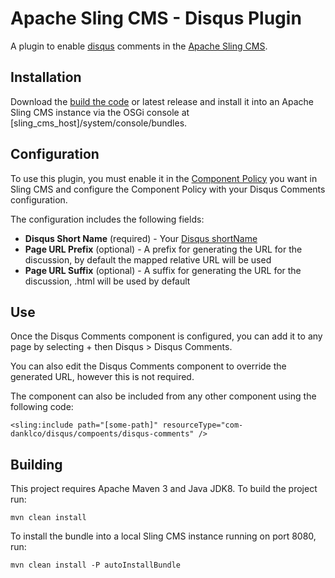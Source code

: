 <!--
 * Copyright (C) 2019 Dan Klco
 *
 * Licensed under the Apache License, Version 2.0 (the "License");
 * you may not use this file except in compliance with the License.
 * You may obtain a copy of the License at
 *
 *      http://www.apache.org/licenses/LICENSE-2.0
 *
 * Unless required by applicable law or agreed to in writing, software
 * distributed under the License is distributed on an "AS IS" BASIS,
 * WITHOUT WARRANTIES OR CONDITIONS OF ANY KIND, either express or implied.
 * See the License for the specific language governing permissions and
 * limitations under the License.
 -->
# Apache Sling CMS - Disqus Plugin

A plugin to enable [disqus](https://disqus.com) comments in  the
[Apache Sling CMS](https://github.com/apache/org-apache-sling-app-cms).

## Installation

Download the [build the code](#building) or latest release and install it into an
Apache Sling CMS instance via the OSGi console at [sling_cms_host]/system/console/bundles.

## Configuration

To use this plugin, you must enable it in the [Component Policy](https://github.com/apache/sling-org-apache-sling-app-cms/blob/master/docs/component-policy.md)
you want in Sling CMS and configure the Component Policy with your Disqus Comments configuration.

The configuration includes the following fields:

  - **Disqus Short Name** (required) - Your [Disqus shortName](https://help.disqus.com/en/articles/1717111-what-s-a-shortname)
  - **Page URL Prefix** (optional) - A prefix for generating the URL for the discussion, by default the mapped relative URL will be used
  - **Page URL Suffix** (optional) - A suffix for generating the URL for the discussion, .html will be used by default

## Use

Once the Disqus Comments component is configured, you can add it to any page by selecting + then Disqus > Disqus Comments.

You can also edit the Disqus Comments component to override the generated URL, however this is not required.

The component can also be included from any other component using the following code:

  `<sling:include path="[some-path]" resourceType="com-danklco/disqus/compoents/disqus-comments" />`

## Building

This project requires Apache Maven 3 and Java JDK8. To build the project run:

`mvn clean install`

To install the bundle into a local Sling CMS instance running on port 8080, run:

`mvn clean install -P autoInstallBundle`
